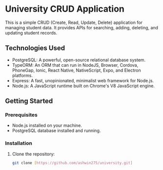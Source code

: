 # University CRUD Application

This is a simple CRUD (Create, Read, Update, Delete) application for managing student data. It provides APIs for searching, adding, deleting, and updating student records.

## Technologies Used

- PostgreSQL: A powerful, open-source relational database system.
- TypeORM: An ORM that can run in NodeJS, Browser, Cordova, PhoneGap, Ionic, React Native, NativeScript, Expo, and Electron platforms.
- Express: A fast, unopinionated, minimalist web framework for Node.js.
- Node.js: A JavaScript runtime built on Chrome's V8 JavaScript engine.

## Getting Started

### Prerequisites

- Node.js installed on your machine.
- PostgreSQL database installed and running.

### Installation

1. Clone the repository:

   ```bash
   git clone [https://github.com/ashwin275/university.git]
